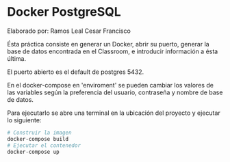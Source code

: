 # Docker PostgreSQL

Elaborado por: Ramos Leal Cesar Francisco

Ésta práctica consiste en generar un Docker, abrir su puerto, generar la base de datos encontrada en el Classroom, e introducir información a ésta última.

El puerto abierto es el default de postgres 5432.

En el docker-compose en 'enviroment' se pueden cambiar los valores de las variables según la preferencia del usuario, contraseña y nombre de base de datos.

Para ejecutarlo se abre una terminal en la ubicación del proyecto y ejecutar lo siguiente:

```bash
# Construir la imagen
docker-compose build
# Ejecutar el contenedor
docker-compose up
```
